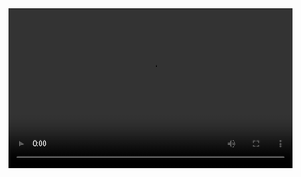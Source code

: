 <!--- ![2](https://github.com/Kunsh23/Kunsh23/assets/154256562/b8728f31-8422-4de9-a455-5b3a396e6656) --->
<video width="560" height="315" src="https://github.com/Kunsh23/Kunsh23/assets/154256562/8e600883-38e4-4292-b5d7-62b1be15ab0f" frameborder="0" allow="autoplay; encrypted-media" allowfullscreen mute />

# Hello!, I'm Kunsh Suneja

I'm B.Tech Computer Science student at MVN University 🎓. I'm currently diving into the world of front-end web development 💻 and have a keen interest in the latest designs and technology 🚀.

## About Me 🚀

- 🎓 Pursuing B.Tech in Computer Science from MVN University.
- 💻 Working on front-end web development.
- 🌱 Currently learning about databases and their integration with web projects.
- 🎨 Passionate about creating attractive and user-friendly web designs.
- 🎯 Future Goals: Contribute openly to the community and make a difference.

## Skills 🛠️
  ![icons8-html-5-96](https://github.com/Kunsh23/Kunsh23/assets/154256562/b143063d-f2fa-49a0-adba-cecc0a6c6247)
  ![icons8-css3-96](https://github.com/Kunsh23/Kunsh23/assets/154256562/1f837492-a7dc-4387-b15b-c6ec88848df2)
  ![icons8-js-96](https://github.com/Kunsh23/Kunsh23/assets/154256562/f31a8923-004a-4cea-bf4d-5fdc18eff877)
  ![icons8-react-native-96](https://github.com/Kunsh23/Kunsh23/assets/154256562/df899950-396f-44b8-bc95-24043dc0191e)
  ![icons8-mysql-96](https://github.com/Kunsh23/Kunsh23/assets/154256562/d0b48f23-72a2-45b7-9305-6796f477970e)
  ![icons8-mongodb-96](https://github.com/Kunsh23/Kunsh23/assets/154256562/13d4dc0d-d905-4ff6-9a0e-82664164c538)
  ![icons8-canva-96](https://github.com/Kunsh23/Kunsh23/assets/154256562/7ec17a83-845b-49a9-a11e-4b4698577801)

## Achievements 🏆

- **Achievement 1:** [Short description of achievement 1]
- **Achievement 2:** [Short description of achievement 2]
- **Achievement 3:** [Short description of achievement 3]

## What I'm Currently Learning 📚

I'm currently learning more about React and how to integrate it with different databases. I'm also exploring the latest web design trends to make my projects more visually appealing.

## How I Can Help You 🤝

If you need help with your projects, need someone to brainstorm with, or just need some advice about web development, feel free to reach out to me. I'm always open to collaborating and helping others.

## Fun Facts About Me 😄

- 📸 I have a passion for photography and love capturing moments.
- 🌍 I love to travel and explore new places.
- 🏍️ I'm interested in motorbikes and love the thrill of the ride.

## Let's Connect ☕

Feel free to reach out to me on:
- 🔗 LinkedIn : https://www.linkedin.com/in/kunsh-suneja-363470230/
- 📧 Email : kunsh23suneja@gmail.com


<!---
Kunsh23/Kunsh23 is a ✨ special ✨ repository because its `README.md` (this file) appears on your GitHub profile.
You can click the Preview link to take a look at your changes.

🔭 I’m currently working on front-end web development, focusing on HTML, CSS, JavaScript and ReactJS.
👯 I’m looking to collaborate on open-source projects and innovative web design ideas.
🤝 I’m looking for help with React and integrating it with different databases.
🌱 I’m currently learning more about React and exploring the latest web design trends.
💬 Ask me about web development, my projects, or any tech-related stuff.
⚡ Fun fact: When I’m not coding, you can find me capturing moments with my camera, exploring new places, or riding my motorbike.
--->
